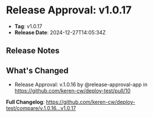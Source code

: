 # Release Approval: v1.0.17

- **Tag**: v1.0.17
- **Release Date**: 2024-12-27T14:05:34Z

## Release Notes
## What's Changed
* Release Approval: v.1.0.16 by @release-approval-app in https://github.com/keren-cw/deploy-test/pull/10


**Full Changelog**: https://github.com/keren-cw/deploy-test/compare/v.1.0.16...v1.0.17
